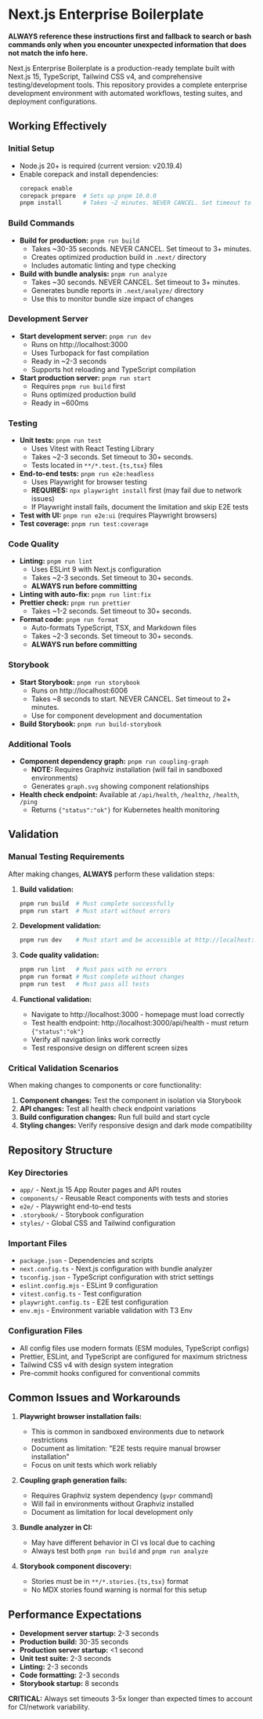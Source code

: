 # Next.js Enterprise Boilerplate

**ALWAYS reference these instructions first and fallback to search or bash commands only when you encounter unexpected information that does not match the info here.**

Next.js Enterprise Boilerplate is a production-ready template built with Next.js 15, TypeScript, Tailwind CSS v4, and comprehensive testing/development tools. This repository provides a complete enterprise development environment with automated workflows, testing suites, and deployment configurations.

## Working Effectively

### Initial Setup

- Node.js 20+ is required (current version: v20.19.4)
- Enable corepack and install dependencies:
  ```bash
  corepack enable
  corepack prepare  # Sets up pnpm 10.0.0
  pnpm install      # Takes ~2 minutes. NEVER CANCEL. Set timeout to 5+ minutes.
  ```

### Build Commands

- **Build for production:** `pnpm run build`
  - Takes ~30-35 seconds. NEVER CANCEL. Set timeout to 3+ minutes.
  - Creates optimized production build in `.next/` directory
  - Includes automatic linting and type checking
- **Build with bundle analysis:** `pnpm run analyze`
  - Takes ~30 seconds. NEVER CANCEL. Set timeout to 3+ minutes.
  - Generates bundle reports in `.next/analyze/` directory
  - Use this to monitor bundle size impact of changes

### Development Server

- **Start development server:** `pnpm run dev`
  - Runs on http://localhost:3000
  - Uses Turbopack for fast compilation
  - Ready in ~2-3 seconds
  - Supports hot reloading and TypeScript compilation
- **Start production server:** `pnpm run start`
  - Requires `pnpm run build` first
  - Runs optimized production build
  - Ready in ~600ms

### Testing

- **Unit tests:** `pnpm run test`
  - Uses Vitest with React Testing Library
  - Takes ~2-3 seconds. Set timeout to 30+ seconds.
  - Tests located in `**/*.test.{ts,tsx}` files
- **End-to-end tests:** `pnpm run e2e:headless`
  - Uses Playwright for browser testing
  - **REQUIRES:** `npx playwright install` first (may fail due to network issues)
  - If Playwright install fails, document the limitation and skip E2E tests
- **Test with UI:** `pnpm run e2e:ui` (requires Playwright browsers)
- **Test coverage:** `pnpm run test:coverage`

### Code Quality

- **Linting:** `pnpm run lint`
  - Uses ESLint 9 with Next.js configuration
  - Takes ~2-3 seconds. Set timeout to 30+ seconds.
  - **ALWAYS run before committing**
- **Linting with auto-fix:** `pnpm run lint:fix`
- **Prettier check:** `pnpm run prettier`
  - Takes ~1-2 seconds. Set timeout to 30+ seconds.
- **Format code:** `pnpm run format`
  - Auto-formats TypeScript, TSX, and Markdown files
  - Takes ~2-3 seconds. Set timeout to 30+ seconds.
  - **ALWAYS run before committing**

### Storybook

- **Start Storybook:** `pnpm run storybook`
  - Runs on http://localhost:6006
  - Takes ~8 seconds to start. NEVER CANCEL. Set timeout to 2+ minutes.
  - Use for component development and documentation
- **Build Storybook:** `pnpm run build-storybook`

### Additional Tools

- **Component dependency graph:** `pnpm run coupling-graph`
  - **NOTE:** Requires Graphviz installation (will fail in sandboxed environments)
  - Generates `graph.svg` showing component relationships
- **Health check endpoint:** Available at `/api/health`, `/healthz`, `/health`, `/ping`
  - Returns `{"status":"ok"}` for Kubernetes health monitoring

## Validation

### Manual Testing Requirements

After making changes, **ALWAYS** perform these validation steps:

1. **Build validation:**

   ```bash
   pnpm run build  # Must complete successfully
   pnpm run start  # Must start without errors
   ```

2. **Development validation:**

   ```bash
   pnpm run dev    # Must start and be accessible at http://localhost:3000
   ```

3. **Code quality validation:**

   ```bash
   pnpm run lint   # Must pass with no errors
   pnpm run format # Must complete without changes
   pnpm run test   # Must pass all tests
   ```

4. **Functional validation:**
   - Navigate to http://localhost:3000 - homepage must load correctly
   - Test health endpoint: http://localhost:3000/api/health - must return `{"status":"ok"}`
   - Verify all navigation links work correctly
   - Test responsive design on different screen sizes

### Critical Validation Scenarios

When making changes to components or core functionality:

1. **Component changes:** Test the component in isolation via Storybook
2. **API changes:** Test all health check endpoint variations
3. **Build configuration changes:** Run full build and start cycle
4. **Styling changes:** Verify responsive design and dark mode compatibility

## Repository Structure

### Key Directories

- `app/` - Next.js 15 App Router pages and API routes
- `components/` - Reusable React components with tests and stories
- `e2e/` - Playwright end-to-end tests
- `.storybook/` - Storybook configuration
- `styles/` - Global CSS and Tailwind configuration

### Important Files

- `package.json` - Dependencies and scripts
- `next.config.ts` - Next.js configuration with bundle analyzer
- `tsconfig.json` - TypeScript configuration with strict settings
- `eslint.config.mjs` - ESLint 9 configuration
- `vitest.config.ts` - Test configuration
- `playwright.config.ts` - E2E test configuration
- `env.mjs` - Environment variable validation with T3 Env

### Configuration Files

- All config files use modern formats (ESM modules, TypeScript configs)
- Prettier, ESLint, and TypeScript are configured for maximum strictness
- Tailwind CSS v4 with design system integration
- Pre-commit hooks configured for conventional commits

## Common Issues and Workarounds

1. **Playwright browser installation fails:**

   - This is common in sandboxed environments due to network restrictions
   - Document as limitation: "E2E tests require manual browser installation"
   - Focus on unit tests which work reliably

2. **Coupling graph generation fails:**

   - Requires Graphviz system dependency (`gvpr` command)
   - Will fail in environments without Graphviz installed
   - Document as limitation for local development only

3. **Bundle analyzer in CI:**

   - May have different behavior in CI vs local due to caching
   - Always test both `pnpm run build` and `pnpm run analyze`

4. **Storybook component discovery:**
   - Stories must be in `**/*.stories.{ts,tsx}` format
   - No MDX stories found warning is normal for this setup

## Performance Expectations

- **Development server startup:** 2-3 seconds
- **Production build:** 30-35 seconds
- **Production server startup:** <1 second
- **Unit test suite:** 2-3 seconds
- **Linting:** 2-3 seconds
- **Code formatting:** 2-3 seconds
- **Storybook startup:** 8 seconds

**CRITICAL:** Always set timeouts 3-5x longer than expected times to account for CI/network variability.
